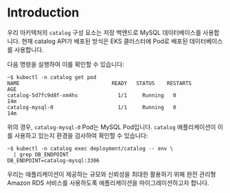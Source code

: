 # Introduction

우리 아키텍처의 `catalog` 구성 요소는 저장 백엔드로 MySQL 데이터베이스를 사용합니다. 현재 catalog API가 배포된 방식은 EKS 클러스터에 Pod로 배포된 데이터베이스를 사용합니다.

다음 명령을 실행하여 이를 확인할 수 있습니다:

```
~$ kubectl -n catalog get pod
NAME                              READY   STATUS    RESTARTS        AGE
catalog-5d7fc9d8f-xm4hs             1/1     Running   0               14m
catalog-mysql-0                     1/1     Running   0               14m
```

위의 경우, `catalog-mysql-0` Pod는 MySQL Pod입니다. `catalog` 애플리케이션이 이를 사용하고 있는지 환경을 검사하여 확인할 수 있습니다:

```
~$ kubectl -n catalog exec deployment/catalog -- env \
  | grep DB_ENDPOINT
DB_ENDPOINT=catalog-mysql:3306
```

우리는 애플리케이션이 제공하는 규모와 신뢰성을 최대한 활용하기 위해 완전 관리형 Amazon RDS 서비스를 사용하도록 애플리케이션을 마이그레이션하고자 합니다.

